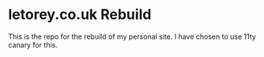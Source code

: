 # letorey.co.uk Rebuild

This is the repo for the rebuild of my personal site. I have chosen to use 11ty canary for this.
